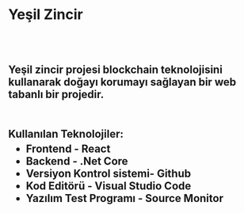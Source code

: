 <h1>Yeşil Zincir</h1>
<br>
<br>
<h2>Yeşil zincir projesi blockchain teknolojisini kullanarak doğayı korumayı sağlayan bir web tabanlı bir projedir.<h2>
<br>
Kullanılan Teknolojiler:
  <ul style="margin-top: 5px">
    <li>Frontend - React</li>
    <li>Backend - .Net Core</li>
    <li>Versiyon Kontrol sistemi- Github</li>
    <li>Kod Editörü - Visual Studio Code</li>
    <li>Yazılım Test Programı - Source Monitor</li>
  </ul>
<br>
